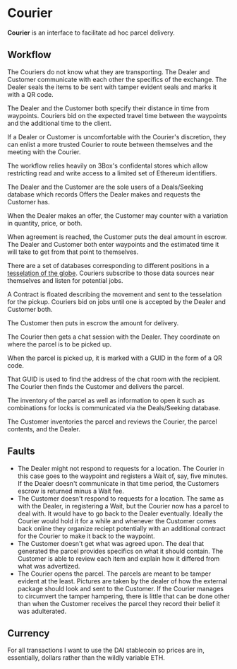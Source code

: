 # Courier

**Courier** is an interface to facilitate ad hoc parcel delivery.

## Workflow

The Couriers do not know what they are transporting. The Dealer and Customer communicate with each other the specifics of the exchange. The Dealer seals the items to be sent with tamper evident seals and marks it with a QR code.

The Dealer and the Customer both specify their distance in time from waypoints. Couriers bid on the expected travel time between the waypoints and the additional time to the client.

If a Dealer or Customer is uncomfortable with the Courier's discretion, they can enlist a more trusted Courier to route between themselves and the meeting with the Courier.

The workflow relies heavily on 3Box's confidental stores which allow restricting read and write access to a limited set of Ethereum identifiers.

The Dealer and the Customer are the sole users of a Deals/Seeking database which records Offers the Dealer makes and requests the Customer has.

When the Dealer makes an offer, the Customer may counter with a variation in quantity, price, or both.

When agreement is reached, the Customer puts the deal amount in escrow. The Dealer and Customer both enter waypoints and the estimated time it will take to get from that point to themselves.

There are a set of databases corresponding to different positions in a [tesselation of the globe](https://github.com/mocnik-science/geogrid). Couriers subscribe to those data sources near themselves and listen for potential jobs.

A Contract is floated describing the movement and sent to the tesselation for the pickup. Couriers bid on jobs until one is accepted by the Dealer and Customer both.

The Customer then puts in escrow the amount for delivery.

The Courier then gets a chat session with the Dealer. They coordinate on where the parcel is to be picked up.

When the parcel is picked up, it is marked with a GUID in the form of a QR code.

That GUID is used to find the address of the chat room with the recipient. The Courier then finds the Customer and delivers the parcel.

The inventory of the parcel as well as information to open it such as combinations for locks is communicated via the Deals/Seeking database.

The Customer inventories the parcel and reviews the Courier, the parcel contents, and the Dealer.

## Faults

* The Dealer might not respond to requests for a location. The Courier in this case goes to the waypoint and registers a Wait of, say, five minutes. If the Dealer doesn't communicate in that time period, the Customers escrow is returned minus a Wait fee.
* The Customer doesn't respond to requests for a location. The same as with the Dealer, in registering a Wait, but the Courier now has a parcel to deal with. It would have to go back to the Dealer eventually. Ideally the Courier would hold it for a while and whenever the Customer comes back online they organize reciept potentially with an additional contract for the Courier to make it back to the waypoint.
* The Customer doesn't get what was agreed upon. The deal that generated the parcel provides specifics on what it should contain. The Customer is able to review each item and explain how it differed from what was advertized.
* The Courier opens the parcel. The parcels are meant to be tamper evident at the least. Pictures are taken by the dealer of how the external package should look and sent to the Customer. If the Courier manages to circumvert the tamper hampering, there is little that can be done other than when the Customer receives the parcel they record their belief it was adulterated.

## Currency

For all transactions I want to use the DAI stablecoin so prices are in, essentially, dollars rather than the wildly variable ETH.